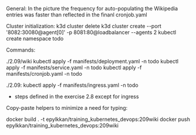 General: 
In the picture the frequency for auto-populating the Wikipedia entries was faster than reflected in the finanl cronjob.yaml

Cluster initialization:
k3d cluster delete
k3d cluster create --port '8082:30080@agent[0]' -p 8081:80@loadbalancer --agents 2
kubectl create namespace todo

Commands: 

./2.09/wiki
kubectl apply -f manifests/deployment.yaml -n todo
kubectl apply -f manifests/service.yaml -n todo
kubectl apply -f manifests/cronjob.yaml -n todo

./2.09:
kubectl apply -f manifests/ingress.yaml -n todo

+ steps defined in the exercise 2.8 except for ingress



Copy-paste helpers to minimize a need for typing:

docker build . -t epylkkan/training_kubernetes_devops:209wiki
docker push epylkkan/training_kubernetes_devops:209wiki





